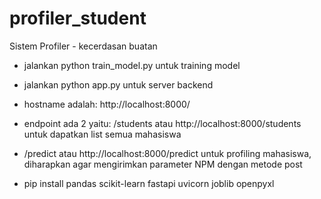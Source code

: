 # profiler_student

Sistem Profiler - kecerdasan buatan

- jalankan python train_model.py untuk training model
- jalankan python app.py untuk server backend

- hostname adalah: http://localhost:8000/
- endpoint ada 2 yaitu: /students atau http://localhost:8000/students untuk dapatkan list semua mahasiswa
- /predict atau http://localhost:8000/predict untuk profiling mahasiswa, diharapkan agar mengirimkan parameter NPM dengan metode post
- pip install pandas scikit-learn fastapi uvicorn joblib openpyxl
